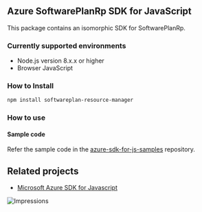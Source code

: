 ## Azure SoftwarePlanRp SDK for JavaScript

This package contains an isomorphic SDK for SoftwarePlanRp.

### Currently supported environments

- Node.js version 8.x.x or higher
- Browser JavaScript

### How to Install

```bash
npm install softwareplan-resource-manager
```

### How to use

#### Sample code

Refer the sample code in the [azure-sdk-for-js-samples](https://github.com/Azure/azure-sdk-for-js-samples) repository.

## Related projects

- [Microsoft Azure SDK for Javascript](https://github.com/Azure/azure-sdk-for-js)


![Impressions](https://azure-sdk-impressions.azurewebsites.net/api/impressions/azure-sdk-for-js%2Fsdk%2Fcdn%2Farm-cdn%2FREADME.png)